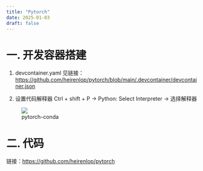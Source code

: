 ```yaml
---
title: "Pytorch"
date: 2025-01-03
draft: false
---
```


# 一. 开发容器搭建

1. devcontainer.yaml
   见链接：<https://github.com/heirenlop/pytorch/blob/main/.devcontainer/devcontainer.json>

2. 设置代码解释器
    Ctrl + shift + P -> Python: Select Interpreter -> 选择解释器
<div class="container">
                <div class="image">
                    <figure>
                        <img src="/images/work-record/pytorch-conda.png",alt="pytorch",loading="lazy">
                        <figcaption>pytorch-conda</figcaption>
                    </figure>
                </div>
            </div>

# 二. 代码
链接：<https://github.com/heirenlop/pytorch>


